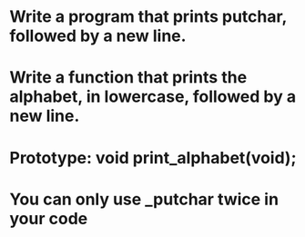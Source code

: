 # Write a program that prints putchar, followed by a new line.
# Write a function that prints the alphabet, in lowercase, followed by a new line.
# Prototype: void print_alphabet(void);
# You can only use \_putchar twice in your code

